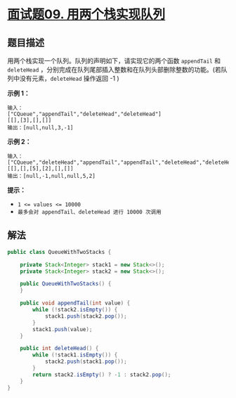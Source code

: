 # [面试题09. 用两个栈实现队列](https://leetcode-cn.com/problems/yong-liang-ge-zhan-shi-xian-dui-lie-lcof/)

## 题目描述

用两个栈实现一个队列。队列的声明如下，请实现它的两个函数 `appendTail` 和 `deleteHead` ，分别完成在队列尾部插入整数和在队列头部删除整数的功能。(若队列中没有元素，`deleteHead` 操作返回 -1 )

**示例 1：**

```
输入：
["CQueue","appendTail","deleteHead","deleteHead"]
[[],[3],[],[]]
输出：[null,null,3,-1]
```

**示例 2：**

```
输入：
["CQueue","deleteHead","appendTail","appendTail","deleteHead","deleteHead"]
[[],[],[5],[2],[],[]]
输出：[null,-1,null,null,5,2]
```

**提示：**

- `1 <= values <= 10000`
- `最多会对 appendTail、deleteHead 进行 10000 次调用`

## 解法

```java
public class QueueWithTwoStacks {

    private Stack<Integer> stack1 = new Stack<>();
    private Stack<Integer> stack2 = new Stack<>();

    public QueueWithTwoStacks() {
    }

    public void appendTail(int value) {
        while (!stack2.isEmpty()) {
            stack1.push(stack2.pop());
        }
        stack1.push(value);
    }

    public int deleteHead() {
        while (!stack1.isEmpty()) {
            stack2.push(stack1.pop());
        }
        return stack2.isEmpty() ? -1 : stack2.pop();
    }
}
```